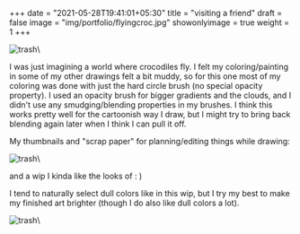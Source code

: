 +++
date = "2021-05-28T19:41:01+05:30"
title = "visiting a friend"
draft = false
image = "img/portfolio/flyingcroc.jpg"
showonlyimage = true
weight = 1
+++

![trash](/img/portfolio/flyingcroc.jpg)\

I was just imagining a world where crocodiles fly. I felt my coloring/painting in some of my other drawings felt a bit muddy, so for this one most of my coloring was done with just the hard circle brush (no special opacity property). I used an opacity brush for bigger gradients and the clouds, and I didn't use any smudging/blending properties in my brushes. I think this works pretty well for the cartoonish way I draw, but I might try to bring back blending again later when I think I can pull it off.

My thumbnails and "scrap paper" for planning/editing things while drawing:

![trash](/img/extra/flyingcroc_ex0.jpg)\

and a wip I kinda like the looks of : )

I tend to naturally select dull colors like in this wip, but I try my best to make my finished art brighter (though I do also like dull colors a lot).

![trash](/img/extra/flyringcroc_ex1.jpg)\
